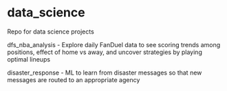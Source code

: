 # data_science
Repo for data science projects

dfs_nba_analysis - Explore daily FanDuel data to see scoring trends among positions, effect of home vs away, and uncover strategies by playing optimal lineups 

disaster_response - ML to learn from disaster messages so that new messages are routed to an appropriate agency
